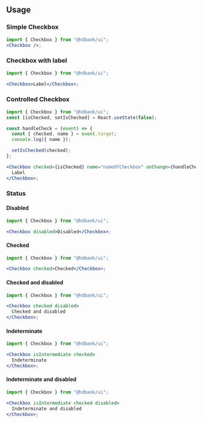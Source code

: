 ## Usage

### Simple Checkbox

```jsx
import { Checkbox } from "@hdbank/ui";
<Checkbox />;
```

### Checkbox with label

```jsx
import { Checkbox } from "@hdbank/ui";

<Checkbox>Label</Checkbox>;
```

### Controlled Checkbox

```jsx
import { Checkbox } from "@hdbank/ui";
const [isChecked, setIsChecked] = React.useState(false);

const handleCheck = (event) => {
  const { checked, name } = event.target;
  console.log({ name });

  setIsChecked(checked);
};

<Checkbox checked={isChecked} name="nameOfCheckbox" onChange={handleCheck}>
  Label
</Checkbox>;
```

### Status

#### Disabled

```jsx
import { Checkbox } from "@hdbank/ui";

<Checkbox disabled>Disabled</Checkbox>;
```

#### Checked

```jsx
import { Checkbox } from "@hdbank/ui";

<Checkbox checked>Checked</Checkbox>;
```

#### Checked and disabled

```jsx
import { Checkbox } from "@hdbank/ui";

<Checkbox checked disabled>
  Checked and disabled
</Checkbox>;
```

#### Indeterminate

```jsx
import { Checkbox } from "@hdbank/ui";

<Checkbox isIntermediate checked>
  Indeterminate
</Checkbox>;
```

#### Indeterminate and disabled

```jsx
import { Checkbox } from "@hdbank/ui";

<Checkbox isIntermediate checked disabled>
  Indeterminate and disabled
</Checkbox>;
```
